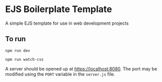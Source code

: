 # EJS Boilerplate Template

A simple EJS template for use in web development projects

## To run

```shell
npm run dev
```

```shell
npm run watch-css
```

A server should be opened up at [https://localhost:8080](https://127.0.0.1:8080).
The port may be modified using the `PORT` variable in the `server.js` file.
